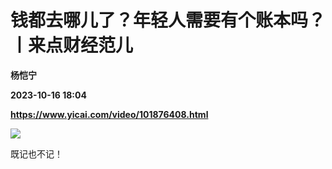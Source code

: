 # 钱都去哪儿了？年轻人需要有个账本吗？丨来点财经范儿
**杨恺宁**

**2023-10-16 18:04**

**https://www.yicai.com/video/101876408.html**

![](http://imgcdn.yicai.com/vms-new/2023/10/c1266f5de09ac5a53785cb5613b979cf_DVGQ.jpg) 

既记也不记！
